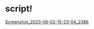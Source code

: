 # script!


[Screenshot_2023-06-02-15-23-04_2386](https://github.com/MarceloNogueiraGit/script/assets/111004573/0345c79b-fd85-496b-806e-4b9833ab454e)
